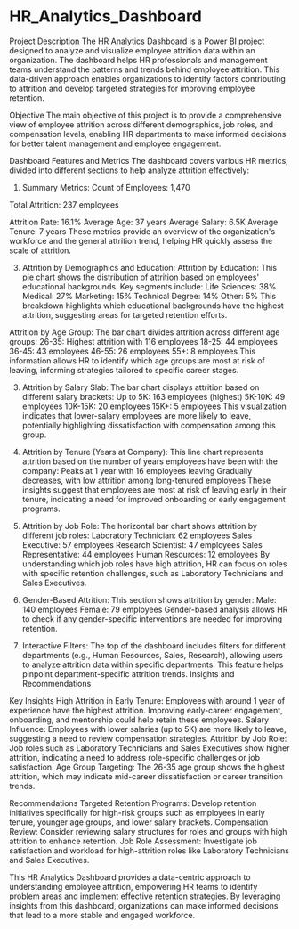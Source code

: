 # HR_Analytics_Dashboard

Project Description
The HR Analytics Dashboard is a Power BI project designed to analyze and visualize employee attrition data within an organization. The dashboard helps HR professionals and management teams understand the patterns and trends behind employee attrition. This data-driven approach enables organizations to identify factors contributing to attrition and develop targeted strategies for improving employee retention.

Objective
The main objective of this project is to provide a comprehensive view of employee attrition across different demographics, job roles, and compensation levels, enabling HR departments to make informed decisions for better talent management and employee engagement.

Dashboard Features and Metrics
The dashboard covers various HR metrics, divided into different sections to help analyze attrition effectively:

1. Summary Metrics:
Count of Employees: 1,470

Total Attrition: 237 employees

Attrition Rate: 16.1%
Average Age: 37 years
Average Salary: 6.5K
Average Tenure: 7 years
These metrics provide an overview of the organization's workforce and the general attrition trend, helping HR quickly assess the scale of attrition.

3. Attrition by Demographics and Education:
Attrition by Education: This pie chart shows the distribution of attrition based on employees' educational backgrounds. Key segments include:
Life Sciences: 38%
Medical: 27%
Marketing: 15%
Technical Degree: 14%
Other: 5%
This breakdown highlights which educational backgrounds have the highest attrition, suggesting areas for targeted retention efforts.

Attrition by Age Group: The bar chart divides attrition across different age groups:
26-35: Highest attrition with 116 employees
18-25: 44 employees
36-45: 43 employees
46-55: 26 employees
55+: 8 employees
This information allows HR to identify which age groups are most at risk of leaving, informing strategies tailored to specific career stages.

3. Attrition by Salary Slab:
The bar chart displays attrition based on different salary brackets:
Up to 5K: 163 employees (highest)
5K-10K: 49 employees
10K-15K: 20 employees
15K+: 5 employees
This visualization indicates that lower-salary employees are more likely to leave, potentially highlighting dissatisfaction with compensation among this group.

4. Attrition by Tenure (Years at Company):
This line chart represents attrition based on the number of years employees have been with the company:
Peaks at 1 year with 16 employees leaving
Gradually decreases, with low attrition among long-tenured employees
These insights suggest that employees are most at risk of leaving early in their tenure, indicating a need for improved onboarding or early engagement programs.

5. Attrition by Job Role:
The horizontal bar chart shows attrition by different job roles:
Laboratory Technician: 62 employees
Sales Executive: 57 employees
Research Scientist: 47 employees
Sales Representative: 44 employees
Human Resources: 12 employees
By understanding which job roles have high attrition, HR can focus on roles with specific retention challenges, such as Laboratory Technicians and Sales Executives.

6. Gender-Based Attrition:
This section shows attrition by gender:
Male: 140 employees
Female: 79 employees
Gender-based analysis allows HR to check if any gender-specific interventions are needed for improving retention.

7. Interactive Filters:
The top of the dashboard includes filters for different departments (e.g., Human Resources, Sales, Research), allowing users to analyze attrition data within specific departments. This feature helps pinpoint department-specific attrition trends.
Insights and Recommendations

Key Insights
High Attrition in Early Tenure: Employees with around 1 year of experience have the highest attrition. Improving early-career engagement, onboarding, and mentorship could help retain these employees.
Salary Influence: Employees with lower salaries (up to 5K) are more likely to leave, suggesting a need to review compensation strategies.
Attrition by Job Role: Job roles such as Laboratory Technicians and Sales Executives show higher attrition, indicating a need to address role-specific challenges or job satisfaction.
Age Group Targeting: The 26-35 age group shows the highest attrition, which may indicate mid-career dissatisfaction or career transition trends.

Recommendations
Targeted Retention Programs: Develop retention initiatives specifically for high-risk groups such as employees in early tenure, younger age groups, and lower salary brackets.
Compensation Review: Consider reviewing salary structures for roles and groups with high attrition to enhance retention.
Job Role Assessment: Investigate job satisfaction and workload for high-attrition roles like Laboratory Technicians and Sales Executives.


This HR Analytics Dashboard provides a data-centric approach to understanding employee attrition, empowering HR teams to identify problem areas and implement effective retention strategies. By leveraging insights from this dashboard, organizations can make informed decisions that lead to a more stable and engaged workforce.
